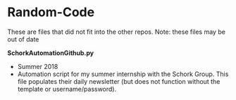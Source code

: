 # Random-Code
These are files that did not fit into the other repos.
Note: these files may be out of date

**SchorkAutomationGithub.py**
- Summer 2018
- Automation script for my summer internship with the Schork Group. This file populates their daily newsletter (but does not function without the template or username/password).
